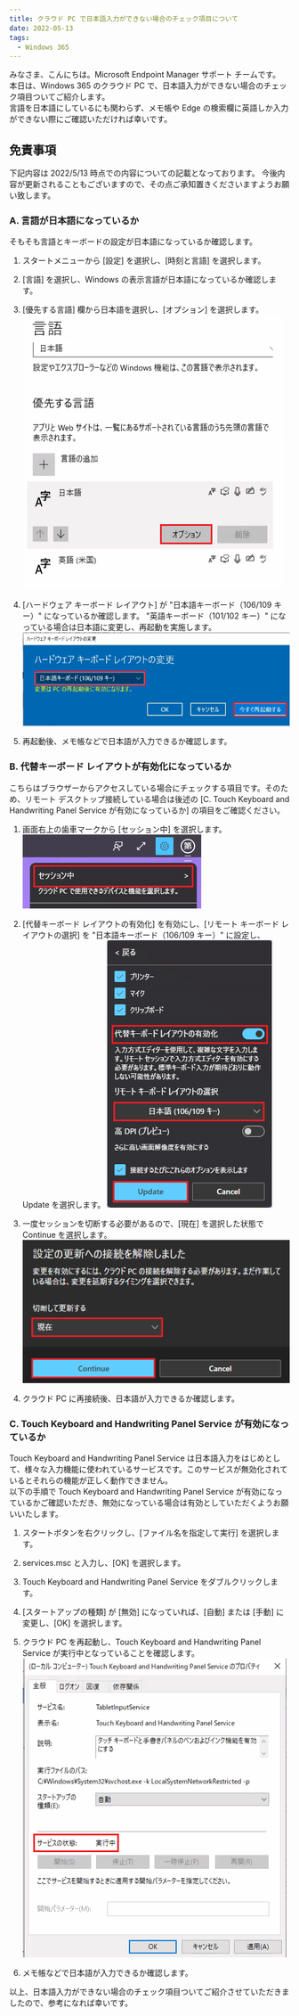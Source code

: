 ```yaml
---
title: クラウド PC で日本語入力ができない場合のチェック項目について
date: 2022-05-13
tags:
  - Windows 365
---
```


みなさま、こんにちは。Microsoft Endpoint Manager サポート チームです。
本日は、Windows 365 のクラウド PC で、日本語入力ができない場合のチェック項目ついてご紹介します。  
言語を日本語にしているにも関わらず、メモ帳や Edge の検索欄に英語しか入力ができない際にご確認いただければ幸いです。  
  

## 免責事項

下記内容は 2022/5/13 時点での内容についての記載となっております。
今後内容が更新されることもございますので、その点ご承知置きくださいますようお願い致します。

### A. 言語が日本語になっているか  
そもそも言語とキーボードの設定が日本語になっているか確認します。  
  
1. スタートメニューから [設定] を選択し、[時刻と言語] を選択します。  
2. [言語] を選択し、Windows の表示言語が日本語になっているか確認します。  
3. [優先する言語] 欄から日本語を選択し、[オプション] を選択します。  
![](2022-05-13-08-57-14.png)  
  
4. [ハードウェア キーボード レイアウト] が "日本語キーボード（106/109 キー）" になっているか確認します。 "英語キーボード（101/102 キー）" になっている場合は日本語に変更し、再起動を実施します。  
![](2022-05-13-09-00-13.png)  
  
5. 再起動後、メモ帳などで日本語が入力できるか確認します。  
  
### B. 代替キーボード レイアウトが有効化になっているか  
こちらはブラウザーからアクセスしている場合にチェックする項目です。そのため、リモート デスクトップ接続している場合は後述の [C. Touch Keyboard and Handwriting Panel Service が有効になっているか] の項目をご確認ください。  

1. 画面右上の歯車マークから [セッション中] を選択します。  
![](2022-05-13-09-07-00.png)  
  
2. [代替キーボード レイアウトの有効化] を有効にし、[リモート キーボード レイアウトの選択] を "日本語キーボード（106/109 キー）" に設定し、Update を選択します。
![](2022-05-13-09-26-57.png)  
  
3. 一度セッションを切断する必要があるので、[現在] を選択した状態で Continue を選択します。  
![](2022-05-13-09-11-04.png)  
  
4. クラウド PC に再接続後、日本語が入力できるか確認します。    

### C. Touch Keyboard and Handwriting Panel Service が有効になっているか  
Touch Keyboard and Handwriting Panel Service は日本語入力をはじめとして、様々な入力機能に使われているサービスです。このサービスが無効化されているとそれらの機能が正しく動作できません。  
以下の手順で Touch Keyboard and Handwriting Panel Service が有効になっているかご確認いただき、無効になっている場合は有効としていただくようお願いいたします。  

1. スタートボタンを右クリックし、[ファイル名を指定して実行] を選択します。  
2. services.msc と入力し、[OK] を選択します。  
3. Touch Keyboard and Handwriting Panel Service をダブルクリックします。  
4. [スタートアップの種類] が [無効] になっていれば、[自動] または [手動] に変更し、[OK] を選択します。  
5. クラウド PC を再起動し、Touch Keyboard and Handwriting Panel Service が実行中となっていることを確認します。  
![](2022-05-13-10-07-14.png)  
    
6. メモ帳などで日本語が入力できるか確認します。  


以上、日本語入力ができない場合のチェック項目ついてご紹介させていただきましたので、参考になれば幸いです。